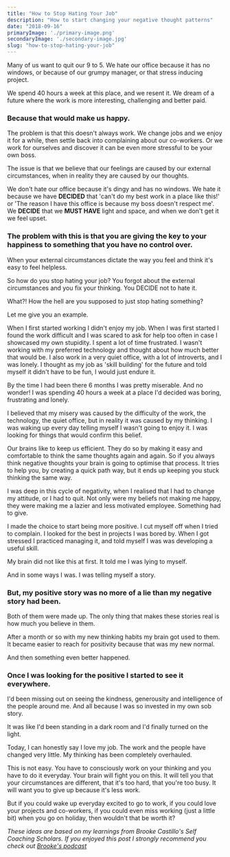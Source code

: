 ```yaml
---
title: "How to Stop Hating Your Job"
description: "How to start changing your negative thought patterns"
date: "2018-09-16"
primaryImage: './primary-image.png'
secondaryImage: './secondary-image.jpg'
slug: "how-to-stop-hating-your-job"
---
```


Many of us want to quit our 9 to 5. We hate our office because it has no windows, or because of our grumpy manager, or that stress inducing project.

We spend 40 hours a week at this place, and we resent it. We dream of a future where the work is more interesting, challenging and better paid.

<h3>Because that would make us happy.</h3>

The problem is that this doesn't always work. We change jobs and we enjoy it for a while, then settle back into complaining about our co-workers. Or we work for ourselves and discover it can be even more stressful to be your own boss.

The issue is that we believe that our feelings are caused by our external circumstances, when in reality they are caused by our thoughts.

We don't hate our office because it's dingy and has no windows. We hate it because we have <b>DECIDED</b> that 'can't do my best work in a place like this!' or 'The reason I have this office is because my boss doesn't respect me'. We <b>DECIDE</b> that we <b>MUST HAVE</b> light and space, and when we don't get it we feel upset.

<h3>The problem with this is that you are giving the key to your happiness to something that you have no control over.</h3>

When your external circumstances dictate the way you feel and think it's easy to feel helpless.

So how do you stop hating your job? You forgot about the external circumstances and you fix your thinking. You DECIDE not to hate it.

What?! How the hell are you supposed to just stop hating something?

Let me give you an example.

When I first started working I didn't enjoy my job. When I was first started I found the work difficult and I was scared to ask for help too often in case I showcased my own stupidity. I spent a lot of time frustrated. I wasn't working with my preferred technology and thought about how much better that would be. I also work in a very quiet office, with a lot of introverts, and I was lonely. I thought as my job as 'skill building' for the future and told myself it didn't have to be fun, I would just endure it.

By the time I had been there 6 months I was pretty miserable. And no wonder!
I was spending 40 hours a week at a place I'd decided was boring, frustrating and lonely.

I believed that my misery was caused by the difficulty of the work, the technology, the quiet office, but in reality it was caused by my thinking. I was waking up every day telling myself I wasn't going to enjoy it. I was looking for things that would confirm this belief.

Our brains like to keep us efficient. They do so by making it easy and comfortable to think the same thoughts again and again. So if you always think negative thoughts your brain is going to optimise that process. It tries to help you, by creating a quick path way, but it ends up keeping you stuck thinking the same way.

I was deep in this cycle of negativity, when I realised that I had to change my attitude, or I had to quit. Not only were my beliefs not making me happy, they were making me a lazier and less motivated employee. Something had to give.

I made the choice to start being more positive. I cut myself off when I tried to complain. I looked for the best in projects I was bored by. When I got stressed I practiced managing it, and told myself I was was developing a useful skill.

My brain did not like this at first. It told me I was lying to myself.

And in some ways I was. I was telling myself a story.

<h3>But, my positive story was no more of a lie than my negative story had been.</h3>

Both of them were made up. The only thing that makes these stories real is how much you believe in them.

After a month or so with my new thinking habits my brain got used to them. It became easier to reach for positivity because that was my new normal.

And then something even better happened.

<h3>Once I was looking for the positive I started to see it everywhere.</h3>

I'd been missing out on seeing the kindness, generousity and intelligence of the people around me. And all because I was so invested in my own sob story.

It was like I'd been standing in a dark room and I'd finally turned on the light.

Today, I can honestly say I love my job. The work and the people have changed very little. My thinking has been completely overhauled.

This is not easy. You have to consciously work on your thinking and you have to do it everyday. Your brain will fight you on this. It will tell you that your circumstances are different, that it's too hard, that you're too busy. It will want you to give up because it's less work.

But if you could wake up everyday excited to go to work, if you could love your projects and co-workers, if you could even miss working (just a little bit) when you go on holiday, then wouldn't that be worth it?

<i>These ideas are based on my learnings from Brooke Castillo's Self Coaching Scholars. If you enjoyed this post I strongly recommend you check out <a href='https://thelifecoachschool.com/podcasts'>Brooke's podcast</a></i>
